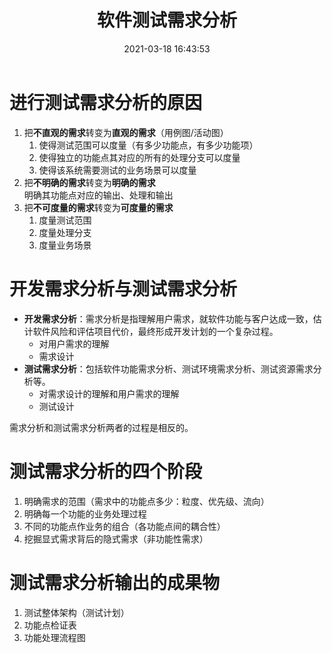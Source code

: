 ﻿---
title: 软件测试需求分析
date: 2021-03-18 16:43:53
summary: 本文分享软件测试需求分析的相关内容。
tags:
- 软件测试
- 软件工程
categories:
- 软件工程
---

# 进行测试需求分析的原因

1. 把**不直观的需求**转变为**直观的需求**（用例图/活动图）
    1. 使得测试范围可以度量（有多少功能点，有多少功能项）
    2. 使得独立的功能点其对应的所有的处理分支可以度量
    3. 使得该系统需要测试的业务场景可以度量
2. 把**不明确的需求**转变为**明确的需求**<br>明确其功能点对应的输出、处理和输出
3. 把**不可度量的需求**转变为**可度量的需求**
    1. 度量测试范围
    2. 度量处理分支
    3. 度量业务场景

# 开发需求分析与测试需求分析

- **开发需求分析**：需求分析是指理解用户需求，就软件功能与客户达成一致，估计软件风险和评估项目代价，最终形成开发计划的一个复杂过程。
    - 对用户需求的理解
    - 需求设计
- **测试需求分析**：包括软件功能需求分析、测试环境需求分析、测试资源需求分析等。
    - 对需求设计的理解和用户需求的理解
    - 测试设计

需求分析和测试需求分析两者的过程是相反的。

# 测试需求分析的四个阶段

1. 明确需求的范围（需求中的功能点多少：粒度、优先级、流向）
2. 明确每一个功能的业务处理过程
3. 不同的功能点作业务的组合（各功能点间的耦合性）
4. 挖掘显式需求背后的隐式需求（非功能性需求）

# 测试需求分析输出的成果物

1. 测试整体架构（测试计划）
2. 功能点检证表
3. 功能处理流程图
